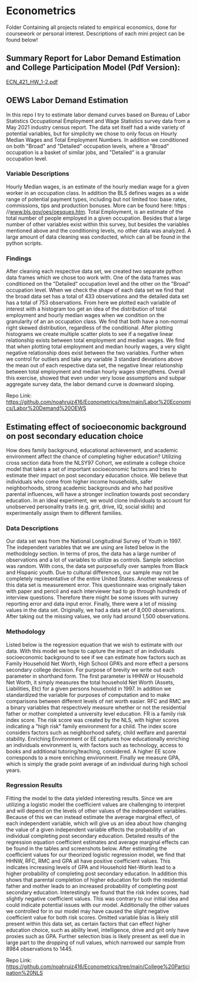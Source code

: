 # Econometrics
Folder Containing all projects related to empirical economics, done for coursework or personal interest. Descriptions of each mini project can be found below!


## Summary Report for Labor Demand Estimation and College Participation Model (Pdf Version):

[ECN_421_HW_1-2.pdf](https://github.com/noahruiz416/Econometrics/files/10928629/ECN_421_HW_1-2.pdf)

## OEWS Labor Demand Estimation

In this repo I try to estimate labor demand curves based on Bureau of Labor Statistics Occupational Employment and Wage Statistics survey data from a May 2021 industry census report. The data set itself had a wide variety of potential variables, but for simplicity we chose to only focus on Hourly Median Wages and Total Employment Numbers. In addition we conditioned on both "Broad" and "Detailed" occupation levels, where a "Broad" occupation is a basket of similar jobs, and "Detailed" is a granular occupation level.

### Variable Descriptions

Hourly Median wages, is an estimate of the hourly median wage for a given worker in an occupation class. In addition the BLS defines wages as a wide range of potential payment types, including but not limited too: base rates, commissions, tips and production bonuses. More can be found here: https : //www.bls.gov/oes/oesques.htm. Total Employment, is an estimate of the total number of people employed in a given occupation. Besides that a large number of other variables exist within this survey, but besides the variables mentioned above and the conditioning levels, no other data was analyzed. A large amount of data cleaning was conducted, which can all be found in the python scripts.

### Findings

After cleaning each respective data set, we created two separate python data frames which we chose too work with. One of the data frames was conditioned on the "Detailed" occupation level and the other on the "Broad" occupation level. When we check the shape of each data set we find that the broad data set has a total of 433 observations and the detailed data set has a total of 753 observations. From here we plotted each variable of interest with a histogram too get an idea of the distribution of total employment and hourly median wages when we condition on the granularity of an an occupation class. We find that both have a non-normal right skewed distribution, regardless of the conditional. After plotting histograms we create multiple scatter plots to see if a negative linear relationship exists between total employment and median wages. We find that when plotting total employment and median hourly wages, a very slight negative relationship does exist between the two variables. Further when we control for outliers and take any variable 3 standard deviations above the mean out of each respective data set, the negative linear relationship between total employment and median hourly wages strengthens. Overall this exercise, showed that even under very loose assumptions and subpar aggregate survey data, the labor demand curve is downward sloping.

Repo Link: https://github.com/noahruiz416/Econometrics/tree/main/Labor%20Economics/Labor%20Demand%20OEWS


## Estimating effect of socioeconomic background on post secondary education choice

How does family background, educational achievement, and academic environment affect the chance of completing higher education? Utilizing cross section data from the NLSY97 Cohort, we estimate a college choice model that takes a set of important socioeconomic factors and tries to estimate their impact on post secondary education choice. We believe that individuals who come from higher income households, safer neighborhoods, strong academic backgrounds and who had positive parental influences, will have a stronger inclination towards post secondary education. In an ideal experiment, we would clone individuals to account for unobserved personality traits (e.g. grit, drive, IQ, social skills) and experimentally assign them to different families.

### Data Descriptions

Our data set was from the National Longitudinal Survey of Youth in 1997. The independent variables that we are using are listed below in the methodology section. In terms of pros, the data has a large number of observations and a lot of variables to utilize as controls. Sample selection was random. With cons, the data set purposefully over samples from Black and Hispanic youth. Due to cultural differences, our sample may not be completely representative of the entire United States. Another weakness of this data set is measurement error. This questionnaire was originally taken with paper and pencil and each interviewer had to go through hundreds of interview questions. Therefore there might be some issues with survey reporting error and data input error. Finally, there were a lot of missing values in the data set. Originally, we had a data set of 8,000 observations. After taking out the missing values, we only had around 1,500 observations.

### Methodology

Listed below is the regression equation that we wish to estimate with our data. With this model we hope to capture the impact of an individuals socioeconomic background to see if we can estimate how factors such as Family Household Net Worth, High School GPA’s and more effect a persons secondary college decision. For purpose of brevity we write out each parameter in shorthand form. The first parameter is HHNW or Household Net Worth, it simply measures the total household Net Worth (Assets, Liabilities, Etc) for a given persons household in 1997. In addition we standardized the variable for purposes of computation and to make comparisons between different levels of net worth easier. RFC and RMC are a binary variables that respectively measure whether or not the residential father or mother completed a university level education. FR is a family risk index score. The risk score was created by the NLS, with higher scores indicating a "high risk" family environment for a child. The index score considers factors such as neighborhood safety, child welfare and parental stability. Enriching Environment or EE captures how educationally enriching an individuals environment is, with factors such as technology, access to books and additional tutoring/teaching, considered. A higher EE score corresponds to a more enriching environment. Finally we measure GPA, which is simply the grade point average of an individual during high school years.

### Regression Results

Fitting the model to the data yielded interesting results. Since we are utilizing a logistic model the coefficient values are challenging to interpret and will depend on the levels of other values of the independent variables. Because of this we can instead estimate the average marginal effect, of each independent variable, which will give us an idea about how changing the value of a given independent variable effects the probability of an individual completing post secondary education. Detailed results of the regression equation coefficient estimates and average marginal effects can be found in the tables and screenshots below. After estimating the coefficient values for our theorized logistic regression model, we find that HHNW, RFC, RMC and GPA all have positive coefficient values. This indicates increasing levels of GPA and Household Net-Worth lead to a higher probability of completing post secondary education. In addition this shows that parental completion of higher education for both the residential father and mother leads to an increased probability of completing post secondary education. Interestingly we found that the risk index scores, had slightly negative coefficient values. This was contrary to our initial idea and could indicate potential issues with our model. Additionally the other values we controlled for in our model may have caused the slight negative coefficient value for both risk scores. Omitted variable bias is likely still present within this data set, as certain factors that can effect higher education choice, such as ability level, intelligence, drive and grit only have proxies such as GPA. Further selection bias is likely present as well due in large part to the dropping of null values, which narrowed our sample from 8984 observations to 1445.


Repo Link: https://github.com/noahruiz416/Econometrics/tree/main/College%20Participation%20NLS
